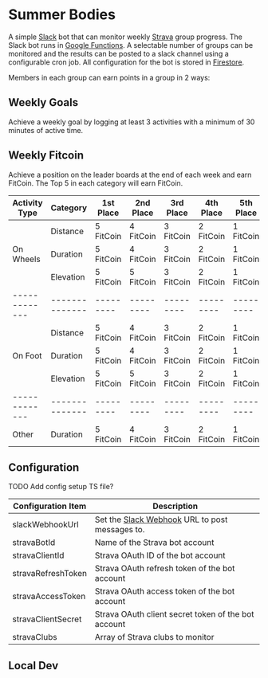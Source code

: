 # Summer Bodies

A simple [Slack][slack] bot that can monitor weekly [Strava][strava] group progress. The Slack bot runs in [Google Functions][google-functions]. A selectable number of groups can be monitored and the results can be posted to a slack channel using a configurable cron job. All configuration for the bot is stored in [Firestore][firestore].

Members in each group can earn points in a group in 2 ways:

## Weekly Goals

Achieve a weekly goal by logging at least 3 activities with a minimum of 30 minutes of active time.

## Weekly Fitcoin

Achieve a position on the leader boards at the end of each week and earn FitCoin. The Top 5 in each category will earn FitCoin.

| Activity Type | Category       | 1st Place | 2nd Place | 3rd Place | 4th Place | 5th Place |
| ------------- | -------------- | --------- | --------- | --------- | --------- | --------- |
|               | Distance       | 5 FitCoin | 4 FitCoin | 3 FitCoin | 2 FitCoin | 1 FitCoin |
| On Wheels     | Duration       | 5 FitCoin | 4 FitCoin | 3 FitCoin | 2 FitCoin | 1 FitCoin |
|               | Elevation      | 5 FitCoin | 5 FitCoin | 3 FitCoin | 2 FitCoin | 1 FitCoin |
| ------------- | -------------- | --------- | --------- | --------- | --------- | --------- |
|               | Distance       | 5 FitCoin | 4 FitCoin | 3 FitCoin | 2 FitCoin | 1 FitCoin |
| On Foot       | Duration       | 5 FitCoin | 4 FitCoin | 3 FitCoin | 2 FitCoin | 1 FitCoin |
|               | Elevation      | 5 FitCoin | 5 FitCoin | 3 FitCoin | 2 FitCoin | 1 FitCoin |
| ------------- | -------------- | --------- | --------- | --------- | --------- | --------- |
| Other         | Duration       | 5 FitCoin | 4 FitCoin | 3 FitCoin | 2 FitCoin | 1 FitCoin |

## Configuration

TODO Add config setup TS file?

| Configuration Item | Description                                                      |
| ------------------ | ---------------------------------------------------------------- |
| slackWebhookUrl    | Set the [Slack Webhook][slack-webhooks] URL to post messages to. |
| stravaBotId        | Name of the Strava bot account                                   |
| stravaClientId     | Strava OAuth ID of the bot account                               |
| stravaRefreshToken | Strava OAuth refresh token of the bot account                    |
| stravaAccessToken  | Strava OAuth access token of the bot account                     |
| stravaClientSecret | Strava OAuth client secret token of the bot account              |
| stravaClubs        | Array of Strava clubs to monitor                                 |

## Local Dev

[firestore]: https://firebase.google.com/docs/firestore
[google-functions]: https://cloud.google.com/functions
[slack]: https://slack.com
[slack-webhooks]: https://entersekt.slack.com/apps/A0F7XDUAZ-incoming-webhooks
[strava]: https://www.strava.com
